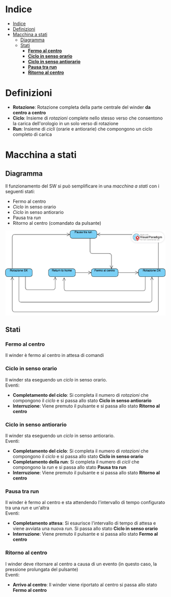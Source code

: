 # Indice
- [Indice](#indice)
- [Definizioni](#definizioni)
- [Macchina a stati](#macchina-a-stati)
  - [Diagramma](#diagramma)
  - [Stati](#stati)
    - [**Fermo al centro**](#fermo-al-centro)
    - [**Ciclo in senso orario**](#ciclo-in-senso-orario)
    - [**Ciclo in senso antiorario**](#ciclo-in-senso-antiorario)
    - [**Pausa tra run**](#pausa-tra-run)
    - [**Ritorno al centro**](#ritorno-al-centro)

# Definizioni
- **Rotazione**: Rotazione completa della parte centrale del winder **da centro a centro**
- **Ciclo**: Insieme di *rotazioni* complete nello stesso verso che consentono la carica dell'orologio in un solo verso di rotazione
- **Run**: Insieme di *cicli* (orarie e antiorarie) che compongono un ciclo completo di carica

# Macchina a stati
## Diagramma
Il funzionamento del SW si può semplificare in una *macchina a stati* con i seguenti stati:
- Fermo al centro
- *Ciclo* in senso orario
- *Ciclo* in senso antiorario
- Pausa tra *run*
- Ritorno al centro (comandato da pulsante)

![Diagramma](winder_states_machine.png)

## Stati
### **Fermo al centro**
Il winder è fermo al centro in attesa di comandi
### **Ciclo in senso orario**
Il winder sta eseguendo un *ciclo* in senso orario.<br/>
Eventi:</br>
- **Completamento del ciclo**: Si completa il numero di *rotazioni* che compongono il *ciclo* e si passa allo stato **Ciclo in senso antiorario**
- **Interruzione**: Viene premuto il pulsante e si passa allo stato **Ritorno al centro**

### **Ciclo in senso antiorario**
Il winder sta eseguendo un *ciclo* in senso antiorario.<br/>
Eventi:</br>
- **Completamento del ciclo**: Si completa il numero di *rotazioni* che compongono il *ciclo* e si passa allo stato **Ciclo in senso orario**
- **Completamento della run**: Si completa il numero di *cicli* che compongono la *run* e si passa allo stato **Pausa tra run**
- **Interruzione**: Viene premuto il pulsante e si passa allo stato **Ritorno al centro**
### **Pausa tra run**
Il winder è fermo al centro e sta attendendo l'intervallo di tempo configurato tra una *run* e un'altra<br/>
Eventi:</br>
- **Completamento attesa**: Si esaurisce l'intervallo di tempo di attesa e viene avviata una nuova *run*. Si passa allo stato **Ciclo in senso orario**
- **Interruzione**: Viene premuto il pulsante e si passa allo stato **Fermo al centro**

### **Ritorno al centro**
I winder deve ritornare al centro a causa di un evento (in questo caso, la pressione prolungata del pulsante)<br/>
Eventi:</br>
- **Arrivo al centro**: Il winder viene riportato al centro si passa allo stato **Fermo al centro**
